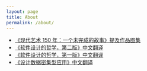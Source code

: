 ```yaml
---
layout: page
title: About
permalink: /about/
---
```


* [《现代艺术 150 年：一个未完成的故事》提及作品图集](https://yingang.github.io/modern-art-150-years/)
* [《软件设计的哲学，第二版》中文翻译](https://yingang.github.io/aposd2e-zh/)
* [《软件设计的哲学，第一版》中文翻译](https://github.com/yingang/aposd-zh)
* [《设计数据密集型应用》中文翻译](https://vonng.github.io/ddia)

<script src="https://utteranc.es/client.js"
        repo="yingang/yingang.github.io"
        issue-term="pathname"
        label="Comment"
        theme="github-light"
        crossorigin="anonymous"
        async>
</script>